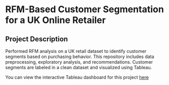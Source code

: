 # RFM-Based Customer Segmentation for a UK Online Retailer
## Project Description 
 Performed RFM analysis on a UK retail dataset to identify customer segments based on purchasing behavior. This repository includes data preprocessing, exploratory analysis, and recommendations. Customer segments are labeled in a clean dataset and visualized using Tableau.

You can view the interactive Tableau dashboard for this project [here](https://public.tableau.com/app/profile/aykut.avci/viz/CustomerSegmentationAnalysis-UKOnlineRetailDataset/CustomerDashboard)
